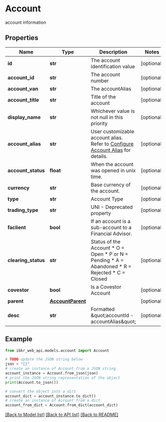 # Account

account information

## Properties

Name | Type | Description | Notes
------------ | ------------- | ------------- | -------------
**id** | **str** | The account identification value | [optional] 
**account_id** | **str** | The account number | [optional] 
**account_van** | **str** | The accountAlias | [optional] 
**account_title** | **str** | Title of the account | [optional] 
**display_name** | **str** | Whichever value is not null in this priority | [optional] 
**account_alias** | **str** | User customizable account alias. Refer to [Configure Account Alias](https://guides.interactivebrokers.com/cp/cp.htm#am/settings/accountalias.htm) for details. | [optional] 
**account_status** | **float** | When the account was opened in unix time. | [optional] 
**currency** | **str** | Base currency of the account. | [optional] 
**type** | **str** | Account Type | [optional] 
**trading_type** | **str** | UNI - Deprecated property | [optional] 
**faclient** | **bool** | If an account is a sub-account to a Financial Advisor. | [optional] 
**clearing_status** | **str** | Status of the Account   * O &#x3D; Open   * P or N &#x3D; Pending   * A &#x3D; Abandoned   * R &#x3D; Rejected   * C &#x3D; Closed  | [optional] 
**covestor** | **bool** | Is a Covestor Account | [optional] 
**parent** | [**AccountParent**](AccountParent.md) |  | [optional] 
**desc** | **str** | Formatted \&quot;accountId - accountAlias\&quot; | [optional] 

## Example

```python
from ibkr_web_api.models.account import Account

# TODO update the JSON string below
json = "{}"
# create an instance of Account from a JSON string
account_instance = Account.from_json(json)
# print the JSON string representation of the object
print(Account.to_json())

# convert the object into a dict
account_dict = account_instance.to_dict()
# create an instance of Account from a dict
account_from_dict = Account.from_dict(account_dict)
```
[[Back to Model list]](../README.md#documentation-for-models) [[Back to API list]](../README.md#documentation-for-api-endpoints) [[Back to README]](../README.md)


